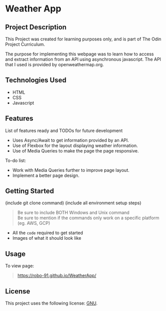 # Weather App

## Project Description

This Project was created for learning purposes only, and is part of The Odin Project Curriculum.

The purpose for implementing this webpage was to learn how to access and extract information from an API using asynchronous javascript. The API that I used is provided by openweathermap.org.

## Technologies Used

* HTML
* CSS
* Javascript

## Features

List of features ready and TODOs for future development
* Uses Async/Await to get information provided by an API.
* Use of Flexbox for the layout displaying weather information.
* Use of Media Queries to make the page the page responsive.

To-do list:
* Work with Media Queries further to improve page layout.
* Implement a better page design.

## Getting Started
   
(include git clone command)
(include all environment setup steps)

> Be sure to include BOTH Windows and Unix command  
> Be sure to mention if the commands only work on a specific platform (eg. AWS, GCP)

- All the `code` required to get started
- Images of what it should look like

## Usage

To view page:

> https://robo-91.github.io/WeatherApp/

## License

This project uses the following license: [GNU](https://www.gnu.org/licenses/gpl-3.0.en.html).
